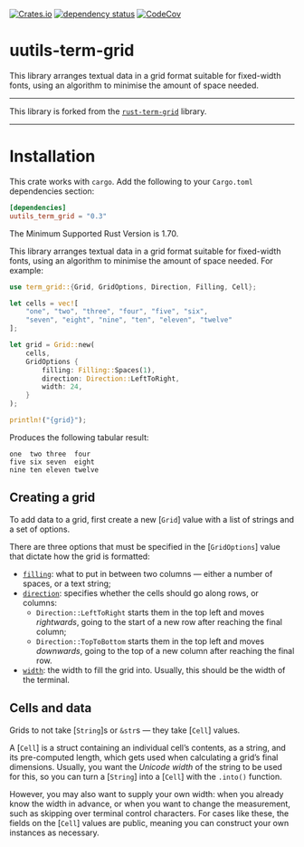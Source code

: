 [![Crates.io](https://img.shields.io/crates/v/uutils-term-grid.svg)](https://crates.io/crates/uutils-term-grid)
[![dependency status](https://deps.rs/repo/github/uutils/uutils-term-grid/status.svg)](https://deps.rs/repo/github/uutils/uutils-term-grid)
[![CodeCov](https://codecov.io/gh/uutils/uutils-term-grid/branch/master/graph/badge.svg)](https://codecov.io/gh/uutils/uutils-term-grid)

# uutils-term-grid

This library arranges textual data in a grid format suitable for fixed-width fonts, using an algorithm to minimise the amount of space needed.

---

This library is forked from the [`rust-term-grid`](https://github.com/ogham/rust-term-grid) library.

---

# Installation

This crate works with `cargo`. Add the following to your `Cargo.toml` dependencies section:

```toml
[dependencies]
uutils_term_grid = "0.3"
```

The Minimum Supported Rust Version is 1.70.

This library arranges textual data in a grid format suitable for
fixed-width fonts, using an algorithm to minimise the amount of space
needed. For example:

```rust
use term_grid::{Grid, GridOptions, Direction, Filling, Cell};

let cells = vec![
    "one", "two", "three", "four", "five", "six",
    "seven", "eight", "nine", "ten", "eleven", "twelve"
];

let grid = Grid::new(
    cells,
    GridOptions {
        filling: Filling::Spaces(1),
        direction: Direction::LeftToRight,
        width: 24,
    }
);

println!("{grid}");
```

Produces the following tabular result:

```text
one  two three  four
five six seven  eight
nine ten eleven twelve
```

## Creating a grid

To add data to a grid, first create a new [`Grid`] value with a list of strings and a set of options.

There are three options that must be specified in the [`GridOptions`] value
that dictate how the grid is formatted:

- [`filling`](struct.GridOptions.html#structfield.direction): what to put in between two columns — either a number of
  spaces, or a text string;
- [`direction`](struct.GridOptions.html#structfield.direction): specifies whether the cells should go along
  rows, or columns:
  - `Direction::LeftToRight` starts them in the top left and
    moves _rightwards_, going to the start of a new row after reaching the
    final column;
  - `Direction::TopToBottom` starts them in the top left and moves
    _downwards_, going to the top of a new column after reaching the final
    row.
- [`width`](struct.GridOptions.html#structfield.direction): the width to fill the grid into. Usually, this should be the width
  of the terminal.

## Cells and data

Grids to not take [`String`]s or `&str`s — they take [`Cell`] values.

A [`Cell`] is a struct containing an individual cell’s contents, as a string,
and its pre-computed length, which gets used when calculating a grid’s final
dimensions. Usually, you want the _Unicode width_ of the string to be used for
this, so you can turn a [`String`] into a [`Cell`] with the `.into()` function.

However, you may also want to supply your own width: when you already know the
width in advance, or when you want to change the measurement, such as skipping
over terminal control characters. For cases like these, the fields on the
[`Cell`] values are public, meaning you can construct your own instances as
necessary.

